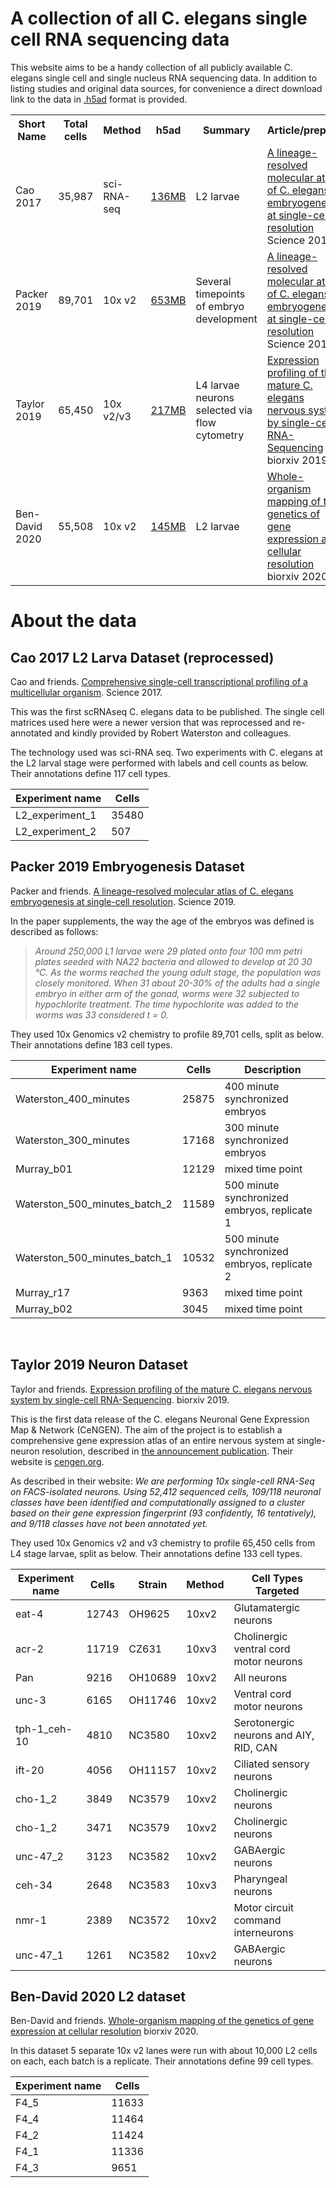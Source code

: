 
#  A collection of all C. elegans single cell RNA sequencing data

This website aims to be a handy collection of all publicly available C. elegans single cell and single nucleus RNA sequencing data. In addition to listing studies and original data sources, for convenience a direct download link to the data in [.h5ad](https://anndata.readthedocs.io/en/latest/) format is provided. 

<table style="width:100%" class="tbl" cellspacing="0" cellpadding="0" >
<tr>
<th>Short Name</th>
<th>Total cells</th>
<th>Method</th>
<th>h5ad</th>
<th>Summary</th>
<th>Article/preprint</th>
<th> Original Data</th>
<th> Notes</th>
</tr>

<tr>
<td>Cao 2017</td>
<td> 35,987 </td>
<td> sci-RNA-seq</td>
<td> <a href="https://github.com/Munfred/wormcells-site/releases/download/cao2017/cao2017.h5ad"> 136MB </a> </td>
<td> L2 larvae</td>
<td> <a href="https://doi.org/10.1126/science.aam8940">A lineage-resolved molecular atlas of C. elegans embryogenesis at single-cell resolution </a> Science 2019.</td>
<td> <a href="https://www.ncbi.nlm.nih.gov/geo/query/acc.cgi?acc=GSE98561">GSE98561 </a> and <a href="https://www.ncbi.nlm.nih.gov/geo/query/acc.cgi?acc=GSM4318946">GSM4318946 (reprocessed)</a>  </td>
<td> GSM4318946 release was a reannotation of the data </td>
</tr>

<tr>
<td>Packer 2019</td>
<td> 89,701 </td>
<td> 10x v2</td>
<td> <a href="https://github.com/Munfred/wormcells-site/releases/download/packer2019/packer2019.h5ad"> 653MB </a> </td>
<td> Several timepoints of embryo development</td>
<td> <a href="https://science.sciencemag.org/content/365/6459/eaax1971.long">A lineage-resolved molecular atlas of C. elegans embryogenesis at single-cell resolution </a> Science 2019.</td>
<td> <a href="https://www.ncbi.nlm.nih.gov/geo/query/acc.cgi?acc=GSE126954">GSE126954</a> </td>
<td> <a href="https://cello.shinyapps.io/celegans/">VisCello app for data exploration </a> </td>
</tr>

<tr>
<td>Taylor 2019</td>
<td> 65,450 </td>
<td> 10x v2/v3</td>
<td> <a href="https://github.com/Munfred/wormcells-site/releases/download/taylor2019/taylor2019.h5ad"> 217MB </a> </td>
<td> L4 larvae neurons selected via flow cytometry </td>
<td> <a href="https://doi.org/10.1101/737577">Expression profiling of the mature C. elegans nervous system by single-cell RNA-Sequencing </a> biorxiv 2019.</td>
<td> <a href="https://www.ncbi.nlm.nih.gov/geo/query/acc.cgi?acc=GSE136049">GSE136049</a> </td>
<td> <a href="https://cengen.org">CeNGEN website </a> 
<a href="http://cengen.shinyapps.io/SCeNGEA"> Shiny R app to explore the data </a>
</td>
</tr>

<tr>
<td>Ben-David 2020</td>
<td> 55,508 </td>
<td> 10x v2</td>
<td> <a href="https://github.com/Munfred/wormcells-site/releases/download/bendavid2020.h5ad/bendavid2020.h5ad"> 145MB </a> </td>
<td> L2 larvae</td>
<td> <a href="https://doi.org/10.1101/2020.08.23.263798">Whole-organism mapping of the genetics of gene expression at cellular resolution </a> biorxiv 2020.</td>
<td> - </td>
<td> Gene count matrix was kindly provided by the authors on request</td>
</tr>

</table>

# About the data




## Cao 2017 L2 Larva Dataset (reprocessed)	
Cao and friends. [Comprehensive single-cell transcriptional profiling of a multicellular organism](https://doi.org/10.1126/science.aam8940). Science 2017.

This was the first scRNAseq C. elegans data to be published. The single cell matrices used here were a newer version that was reprocessed and re-annotated and kindly provided by Robert Waterston and colleagues.

The technology used was sci-RNA seq. Two experiments with C. elegans at the L2 larval stage were performed with labels and cell counts as below. Their annotations define 117 cell types.

| Experiment name | Cells |
|-----------------|-------|
| L2_experiment_1 | 35480 |
| L2_experiment_2 |   507 |



## Packer 2019 Embryogenesis Dataset				
Packer and friends. [A lineage-resolved molecular atlas of C. elegans embryogenesis at single-cell resolution](https://science.sciencemag.org/content/365/6459/eaax1971.long). Science 2019.

In the paper supplements, the way the age of the embryos was defined is described as follows:
>_Around 250,000 L1 larvae were 29 plated onto four 100 mm petri plates seeded with NA22 bacteria and allowed to develop at 20 30 °C. As the worms reached the young adult stage, the population was closely monitored. When 31 about 20-30% of the adults had a single embryo in either arm of the gonad, worms were 32 subjected to hypochlorite treatment. The time hypochlorite was added to the worms was 33 considered t = 0._ 

They used 10x Genomics v2 chemistry to profile 89,701 cells, split as below. Their annotations define 183 cell types. 

| Experiment name               | Cells | Description                                                    |
|-------------------------------|-------|----------------------------------------------------------------|
| Waterston_400_minutes         | 25875 | 400 minute synchronized embryos                                |
| Waterston_300_minutes         | 17168 | 300 minute synchronized embryos                                |
| Murray_b01                    | 12129 | mixed time point                                               |
| Waterston_500_minutes_batch_2 | 11589 | 500 minute synchronized embryos, replicate 1                   |
| Waterston_500_minutes_batch_1 | 10532 | 500 minute synchronized embryos, replicate 2                   |
| Murray_r17                    |  9363 | mixed time point                                               |
| Murray_b02                    |  3045 | mixed time point                                               |

<br>

## Taylor 2019 Neuron Dataset	

Taylor and friends. [Expression profiling of the mature C. elegans nervous system by single-cell RNA-Sequencing](https://www.biorxiv.org/content/10.1101/737577v2). biorxiv 2019.

This is the first data release of the C. elegans Neuronal Gene Expression Map & Network (CeNGEN). The aim of the project is to establish a comprehensive gene expression atlas of an entire nervous system at single-neuron resolution, described in [the announcement publication](https://doi.org/10.1016/j.neuron.2018.07.042). Their website is [cengen.org](https://cengen.org).

As described in their website: _We are performing 10x single-cell RNA-Seq on FACS-isolated neurons. Using 52,412 sequenced cells, 109/118 neuronal classes have been identified and computationally assigned to a cluster based on their gene expression fingerprint (93 confidently, 16 tentatively), and 9/118 classes have not been annotated yet._ 

They used 10x Genomics v2 and v3 chemistry to profile 65,450 cells from L4 stage larvae, split as below. Their annotations define 133 cell types.

| Experiment name | Cells | Strain  | Method | Cell Types Targeted                    |
|-----------------|-------|---------|--------|----------------------------------------|
| eat-4           | 12743 | OH9625  | 10xv2  | Glutamatergic neurons                  |
| acr-2           | 11719 | CZ631   | 10xv3  | Cholinergic ventral cord motor neurons |
| Pan             |  9216 | OH10689 | 10xv2  | All neurons                            |
| unc-3           |  6165 | OH11746 | 10xv2  | Ventral cord motor neurons             |
| tph-1_ceh-10    |  4810 | NC3580  | 10xv2  | Serotonergic neurons and AIY, RID, CAN |
| ift-20          |  4056 | OH11157 | 10xv2  | Ciliated sensory neurons               |
| cho-1_2         |  3849 | NC3579  | 10xv2  | Cholinergic neurons                    |
| cho-1_2         |  3471 | NC3579  | 10xv2  | Cholinergic neurons                    |
| unc-47_2        |  3123 | NC3582  | 10xv2  | GABAergic neurons                      |
| ceh-34          |  2648 | NC3583  | 10xv3  | Pharyngeal neurons                     |
| nmr-1           |  2389 | NC3572  | 10xv2  | Motor circuit command interneurons     |
| unc-47_1        |  1261 | NC3582  | 10xv2  | GABAergic neurons                      |


## Ben-David 2020 L2 dataset

Ben-David and friends. [Whole-organism mapping of the genetics of gene expression at cellular resolution](https://doi.org/10.1101/2020.08.23.263798) biorxiv 2020. 

In this dataset 5 separate 10x v2 lanes were run with about 10,000 L2 cells on each, each batch is a replicate. Their annotations define 99 cell types.

| Experiment name | Cells |
|-----------------|-------|
| F4_5            | 11633 |
| F4_4            | 11464 |
| F4_2            | 11424 |
| F4_1            | 11336 |
| F4_3            |  9651 |